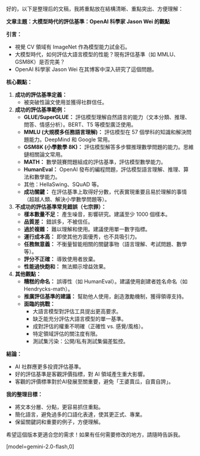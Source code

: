 好的，以下是整理后的文稿，我將重點放在結構清晰、重點突出、方便理解：

**文章主題：大模型時代的評估基準：OpenAI 科學家 Jason Wei 的觀點**

**引言：**

*   視覺 CV 領域有 ImageNet 作為模型能力試金石。
*   大模型時代，如何評估大語言模型的性能？現有評估基準（如 MMLU、GSM8K）是否完美？
*   OpenAI 科學家 Jason Wei 在其博客中深入研究了這個問題。

**核心觀點：**

1.  **成功的評估基準定義：**
    *   被突破性論文使用並獲得社群信任。
2.  **成功的評估基準範例：**
    *   **GLUE/SuperGLUE：** 評估模型理解自然語言的能力（文本分類、推理、問答、情感分析）。BERT、T5 等模型廣泛使用。
    *   **MMLU (大規模多任務語言理解)：** 評估模型在 57 個學科的知識和解決問題能力。DeepMind 和 Google 常用。
    *   **GSM8K (小學數學 8K)：** 評估模型解答多步驟推理數學問題的能力。思維鏈相關論文常用。
    *   **MATH：** 數學競賽問題組成的評估基準，評估模型數學能力。
    *   **HumanEval：** OpenAI 發布的編程問題，評估模型語言理解、推理、算法和數學能力。
    *   其他：HellaSwing、SQuAD 等。
    *   **成功關鍵：** 在評估基準上取得好分數，代表實現重要且易於理解的事情（超越人類、解決小學數學問題等）。
3.  **不成功的評估基準常見錯誤（七宗罪）：**
    *   **樣本數量不足：** 產生噪音，影響研究。建議至少 1000 個樣本。
    *   **品質差：** 錯誤多，不被信任。
    *   **過於複雜：** 難以理解和使用。建議使用單一數字指標。
    *   **運行成本高：** 即使其他方面優秀，也不具吸引力。
    *   **任務無意義：** 不衡量智能相關的關鍵事物（語言理解、考試問題、數學等）。
    *   **評分不正確：** 導致使用者放棄。
    *   **性能過快飽和：** 無法顯示增益效果。
4.  **其他觀點：**
    *   **糟糕的命名：** 誤導性（如 HumanEval）。建議使用創建者姓名命名（如 Hendrycks-math）。
    *   **推廣評估基準的建議：** 幫助他人使用，創造激勵機制，獲得領導支持。
    *   **面臨的挑戰：**
        *   大語言模型對評估工具提出更高要求。
        *   缺乏能充分評估大語言模型的單一基準。
        *   成對評估的權重不明確（正確性 vs. 感覺/風格）。
        *   特定領域評估的關注度有限。
        *   測試集污染：公開/私有測試集偏差監控。

**結論：**

*   AI 社群應更多投資評估基準。
*   好的評估基準是客觀評價指標，對 AI 領域產生重大影響。
*   客觀的評價標準對於AI發展至關重要，避免「王婆賣瓜，自賣自誇」。

**我的整理目標：**

*   將文本分層、分點，更容易抓住重點。
*   簡化語言，避免過多的口語化表達，使其更正式、專業。
*   保留關鍵詞和重要的例子，方便理解。

希望這個版本更適合您的需求！如果有任何需要修改的地方，請隨時告訴我。

[model=gemini-2.0-flash,0]
